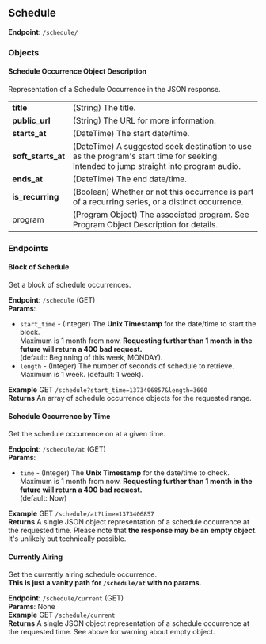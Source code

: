 ## Schedule ##
**Endpoint**: `/schedule/`

### Objects ###

#### Schedule Occurrence Object Description ####
Representation of a Schedule Occurrence in the JSON response.

<table>
  <tr>
    <td><strong>title</strong></td>
    <td>(String) The title.</td>
  </tr>

  <tr>
    <td><strong>public_url</strong></td>
    <td>(String) The URL for more information.</td>
  </tr>

  <tr>
    <td><strong>starts_at</strong></td>
    <td>(DateTime) The start date/time.</td>
  </tr>
  <tr>
    <td><strong>soft_starts_at</strong></td>
    <td>(DateTime) A suggested seek destination to use as the program's start time for seeking. Intended to jump straight into program audio.</td>
  <tr>
    <td><strong>ends_at</strong></td>
    <td>(DateTime) The end date/time.</td>
  </tr>

  <tr>
    <td><strong>is_recurring</strong></td>
    <td>(Boolean) Whether or not this occurrence is part of a recurring series, or a distinct occurrence.</td>
  </tr>

  <tr>
    <td>program</td>
    <td>(Program Object) The associated program. See Program Object Description for details.</td>
  </tr>
</table>

### Endpoints ###

#### Block of Schedule ####
Get a block of schedule occurrences.

**Endpoint**: `/schedule` (GET)  
**Params**:
* `start_time` - (Integer) The **Unix Timestamp** for the date/time to 
  start the block.  
  Maximum is 1 month from now. **Requesting further than 1 month in the future will return a 400 bad request.**  
  (default: Beginning of this week, MONDAY).
* `length` - (Integer) The number of seconds of schedule to retrieve.  
  Maximum is 1 week. (default: 1 week).

**Example** GET `/schedule?start_time=1373406857&length=3600`  
**Returns** An array of schedule occurrence objects for the requested range.

#### Schedule Occurrence by Time ####
Get the schedule occurrence on at a given time.

**Endpoint**: `/schedule/at` (GET)  
**Params**:
* `time` - (Integer) The **Unix Timestamp** for the date/time to check.  
  Maximum is 1 month from now. **Requesting further than 1 month in the future will return a 400 bad request.**  
  (default: Now)

**Example** GET `/schedule/at?time=1373406857`  
**Returns** A single JSON object representation of a schedule occurrence at the requested time. Please note that **the response may be an empty object**. It's unlikely but technically possible.

#### Currently Airing ####
Get the currently airing schedule occurrence.  
**This is just a vanity path for `/schedule/at` with no params.**

**Endpoint**: `/schedule/current` (GET)  
**Params**: None  
**Example** GET `/schedule/current`  
**Returns** A single JSON object representation of a schedule occurrence at the requested time. See above for warning about empty object.
